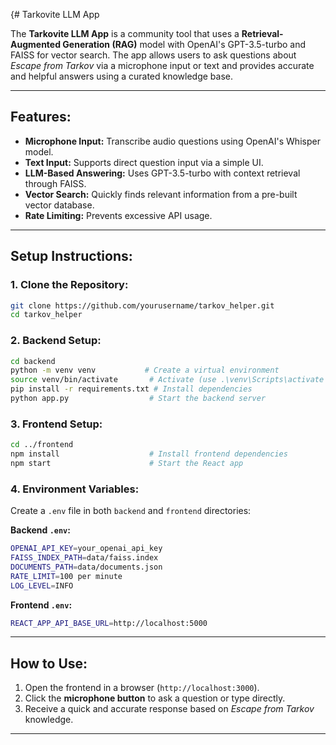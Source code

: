 {# Tarkovite LLM App

The **Tarkovite LLM App** is a community tool that uses a **Retrieval-Augmented Generation (RAG)** model with OpenAI's GPT-3.5-turbo and FAISS for vector search. The app allows users to ask questions about *Escape from Tarkov* via a microphone input or text and provides accurate and helpful answers using a curated knowledge base.

---

## Features:
- **Microphone Input:** Transcribe audio questions using OpenAI's Whisper model.
- **Text Input:** Supports direct question input via a simple UI.
- **LLM-Based Answering:** Uses GPT-3.5-turbo with context retrieval through FAISS.
- **Vector Search:** Quickly finds relevant information from a pre-built vector database.
- **Rate Limiting:** Prevents excessive API usage.

---

## Setup Instructions:

### 1. Clone the Repository:
```sh
git clone https://github.com/yourusername/tarkov_helper.git
cd tarkov_helper
```

### 2. Backend Setup:
```sh
cd backend
python -m venv venv           # Create a virtual environment
source venv/bin/activate       # Activate (use .\venv\Scripts\activate on Windows)
pip install -r requirements.txt # Install dependencies
python app.py                  # Start the backend server
```

### 3. Frontend Setup:
```sh
cd ../frontend
npm install                    # Install frontend dependencies
npm start                      # Start the React app
```

### 4. Environment Variables:
Create a `.env` file in both `backend` and `frontend` directories:

**Backend `.env`:**
```sh
OPENAI_API_KEY=your_openai_api_key
FAISS_INDEX_PATH=data/faiss.index
DOCUMENTS_PATH=data/documents.json
RATE_LIMIT=100 per minute
LOG_LEVEL=INFO
```

**Frontend `.env`:**
```sh
REACT_APP_API_BASE_URL=http://localhost:5000
```

---

## How to Use:
1. Open the frontend in a browser (`http://localhost:3000`).
2. Click the **microphone button** to ask a question or type directly.
3. Receive a quick and accurate response based on *Escape from Tarkov* knowledge.

---
